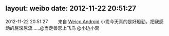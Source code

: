 layout: weibo
date: 2012-11-22 20:51:27
---
<meta name="referrer" content="no-referrer" />

2012-11-22 20:51:27  &nbsp;&nbsp;&nbsp;&nbsp;&nbsp;&nbsp; 来自 <a href="http://app.weibo.com/t/feed/l4RWD" rel="nofollow">Weico.Android</a>
小乖今天真的是好殷勤，把我感动的屁滚尿流……@当走兽恋上飞鸟 @小边小窝  ​​​
